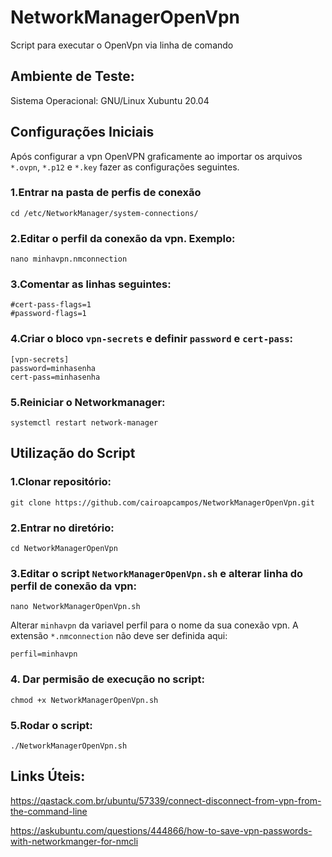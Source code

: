 # NetworkManagerOpenVpn
Script para executar o OpenVpn via linha de comando

## Ambiente de Teste:

Sistema Operacional: GNU/Linux Xubuntu 20.04

## Configurações Iniciais

Após configurar a vpn OpenVPN graficamente ao importar os arquivos `*.ovpn`, `*.p12` e `*.key` fazer as configurações seguintes.

### 1.Entrar na pasta de perfis de conexão

`cd /etc/NetworkManager/system-connections/`

### 2.Editar o perfil da conexão da vpn. Exemplo:

`nano minhavpn.nmconnection`

### 3.Comentar as linhas seguintes:
```
#cert-pass-flags=1
#password-flags=1
```
### 4.Criar o bloco `vpn-secrets` e definir `password` e `cert-pass`:
```
[vpn-secrets]
password=minhasenha
cert-pass=minhasenha
```

### 5.Reiniciar o Networkmanager:

`systemctl restart network-manager`

## Utilização do Script

### 1.Clonar repositório:
`git clone https://github.com/cairoapcampos/NetworkManagerOpenVpn.git`

### 2.Entrar no diretório:
`cd NetworkManagerOpenVpn`

### 3.Editar o script `NetworkManagerOpenVpn.sh` e alterar linha do perfil de conexão da vpn:

`nano NetworkManagerOpenVpn.sh`

Alterar `minhavpn` da variavel perfil para o nome da sua conexão vpn. A extensão `*.nmconnection` não deve ser definida aqui:

`perfil=minhavpn`

### 4. Dar permisão de execução no script:

`chmod +x NetworkManagerOpenVpn.sh`

### 5.Rodar o script:

`./NetworkManagerOpenVpn.sh`

## Links Úteis:
https://qastack.com.br/ubuntu/57339/connect-disconnect-from-vpn-from-the-command-line

https://askubuntu.com/questions/444866/how-to-save-vpn-passwords-with-networkmanger-for-nmcli





